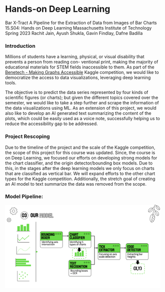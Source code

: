 # Hands-on Deep Learning

Bar X-Tract
A Pipeline for the Extraction of Data from Images of Bar Charts
15.S04: Hands on Deep Learning
Massachusetts Institute of Technology
Spring 2023
Rachit Jain, Ayush Shukla, Gavin Findlay, Dafne Badilla


### Introduction
Millions of students have a learning, physical, or visual disability that prevents a person from reading con-
ventional print, making the majority of educational materials for STEM fields inaccessible to them. As part
of the [Benetech - Making Graphs Accessible](https://www.kaggle.com/competitions/benetech-making-graphs-accessible) Kaggle competition, we would like to democratize the access to data visualizations, leveraging deep learning tools.

The objective is to predict the data series represented by four kinds of scientific figures (or charts); but given the different topics covered over the semester, we would like to take a step further and scrape the information of the data visualizations using ML. As an extension of this project, we would also like to develop an AI generated text summarizing the content of the plots, which could be easily used as a voice note, successfully helping us to reduce the accessibility gap to be addressed.


### Project Rescoping
Due to the timeline of the project and the scale of the Kaggle competition, the scope of this project for this course was updated. Since, the course is on Deep Learning, we focused our efforts on developing strong models for the chart classifier, and the origin detector/bounding box models. Due to this, in the stages after the deep learning models we only focus on charts that are classified as vertical bar. We will expand efforts to the other chart types for the Kaggle competition. Additionally, the stretch goal of creating an AI model to text summarize the data was removed from the scope.

### Model Pipeline:
![Model Pipeline](https://github.com/rachit-0032/hands-on-DL/blob/main/15S04_Model_Pipeline.png)

